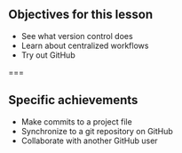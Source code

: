 ---
---

## Objectives for this lesson

- See what version control does
- Learn about centralized workflows
- Try out GitHub

===

## Specific achievements

- Make commits to a project file
- Synchronize to a git repository on GitHub
- Collaborate with another GitHub user
